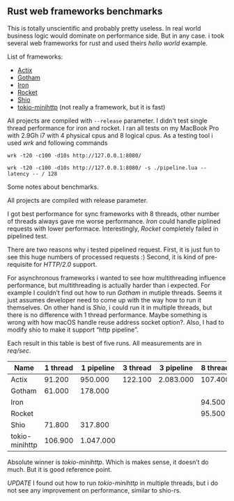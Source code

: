 ## Rust web frameworks benchmarks

This is totally unscientific and probably pretty useless. In real world business
logic would dominate on performance side. But in any case. i took several web frameworks
for rust and used theirs *hello world* example. 

List of frameworks:

* [Actix](https://github.com/actix/actix-web)
* [Gotham](https://gotham.rs)
* [Iron](http://ironframework.io)
* [Rocket](https://rocket.rs)
* [Shio](https://github.com/mehcode/shio-rs)
* [tokio-minihttp](https://github.com/tokio-rs/tokio-minihttp) (not really a framework, but it is fast)

All projects are compiled with `--release` parameter. I didn't test single
thread performance for iron and rocket. I ran all tests on my MacBook Pro with 2.9Gh i7 
with 4 physical cpus and 8 logical cpus. As a testing tool i used *wrk* and
following commands

`wrk -t20 -c100 -d10s http://127.0.0.1:8080/`

`wrk -t20 -c100 -d10s http://127.0.0.1:8080/ -s ./pipeline.lua --latency -- / 128`

Some notes about benchmarks. 

All projects are compiled with release parameter.

I got best performance for sync frameworks with 8 threads, other number of 
threads always gave me worse performance. *Iron* could handle piplined 
requests with lower performace. Interestingly, *Rocket* completely failed in pipelined test.

There are two reasons why i tested pipelined request. First, it is just fun to
see this huge numbers of processed requests :) Second, it is kind of 
pre-requisite for *HTTP/2.0* support.

For asynchronous frameworks i wanted to see how multithreading influence 
performance, but multithreading is actually harder than i expected. For example 
I couldn’t find out how to run *Gotham* in mutiple threads. Seems it just assumes 
developer need to come up with the way how to run it themselves. On other hand is *Shio*, 
i could run it in multiple threads, but there is no difference with 1 thread 
performance. Maybe something is wrong with how macOS handle reuse address 
socket option?. Also, I had to modify shio to make it support “http pipeline”.

Each result in this table is best of five runs. All measurements are in *req/sec*.

Name | 1 thread | 1 pipeline | 3 thread | 3 pipeline | 8 thread | 8 pipeline
---- | -------- | ---------- | -------- | ---------- | -------- | ----------
Actix | 91.200 | 950.000 | 122.100 | 2.083.000 | 107.400 | 2.730.000
Gotham | 61.000 | 178.000 |   |   |   |
Iron |   |   |   |   | 94.500 | 78.000
Rocket |   |   |   |   | 95.500 | failed
Shio | 71.800 | 317.800 |   |   |   |   |
tokio-minihttp | 106.900 | 1.047.000 |   |   |   |

Absolute winner is *tokio-minihttp*. Which is makes sense, it doesn’t do much. 
But it is good reference point.

*UPDATE* I found out how to run *tokio-minihttp* in multiple threads, but i do not see
any improvement on performance, similar to shio-rs.

